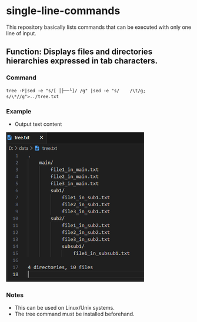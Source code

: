 # single-line-commands
This repository basically lists commands that can be executed with only one line of input.

## Function: Displays files and directories hierarchies expressed in tab characters.
### Command
```
tree -F|sed -e "s/[ │├──└]/ /g" |sed -e "s/    /\t/g; s/\*//g">../tree.txt
```
### Example
* Output text content

![Example: Output text content](images/tree_txt_image.png)

### Notes
* This can be used on Linux/Unix systems.
* The tree command must be installed beforehand.
  
